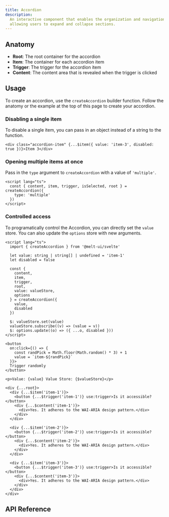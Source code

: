 ```yaml
---
title: Accordion
description:
  An interactive component that enables the organization and navigation of content by
  allowing users to expand and collapse sections.
---
```


<script>
    import { APITable, KbdTable } from '$docs/components'
    export let data
</script>

## Anatomy

- **Root**: The root container for the accordion
- **Item**: The container for each accordion item
- **Trigger**: The trigger for the accordion item
- **Content**: The content area that is revealed when the trigger is clicked

## Usage

To create an accordion, use the `createAccordion` builder function. Follow the anatomy or
the example at the top of this page to create your accordion.

### Disabling a single item

To disable a single item, you can pass in an object instead of a string to the function.

```svelte /{ value: 'item-3', disabled: true }/#hi
<div class="accordion-item" {...$item({ value: 'item-3', disabled: true })}>Item 3</div>
```

### Opening multiple items at once

Pass in the `type` argument to `createAccordion` with a value of `'multiple'`.

```svelte {3}
<script lang="ts">
  const { content, item, trigger, isSelected, root } = createAccordion({
    type: 'multiple'
  })
</script>
```

### Controlled access

To programatically control the Accordion, you can directly set the `value` store. You can
also update the `options` store with new arguments.

```svelte
<script lang="ts">
  import { createAccordion } from '@melt-ui/svelte'

  let value: string | string[] | undefined = 'item-1'
  let disabled = false

  const {
    content,
    item,
    trigger,
    root,
    value: valueStore,
    options
  } = createAccordion({
    value,
    disabled
  })

  $: valueStore.set(value)
  valueStore.subscribe((v) => (value = v))
  $: options.update((o) => ({ ...o, disabled }))
</script>

<button
  on:click={() => {
    const randPick = Math.floor(Math.random() * 3) + 1
    value = `item-${randPick}`
  }}>
  Trigger randomly
</button>

<p>Value: {value} Value Store: {$valueStore}</p>

<div {...root}>
  <div {...$item('item-1')}>
    <button {...$trigger('item-1')} use:trigger>Is it accessible?</button>
    <div {...$content('item-1')}>
      <div>Yes. It adheres to the WAI-ARIA design pattern.</div>
    </div>
  </div>

  <div {...$item('item-2')}>
    <button {...$trigger('item-2')} use:trigger>Is it accessible?</button>
    <div {...$content('item-2')}>
      <div>Yes. It adheres to the WAI-ARIA design pattern.</div>
    </div>
  </div>

  <div {...$item('item-3')}>
    <button {...$trigger('item-3')} use:trigger>Is it accessible?</button>
    <div {...$content('item-3')}>
      <div>Yes. It adheres to the WAI-ARIA design pattern.</div>
    </div>
  </div>
</div>
```

## API Reference

<APITable data={data.builder} />
